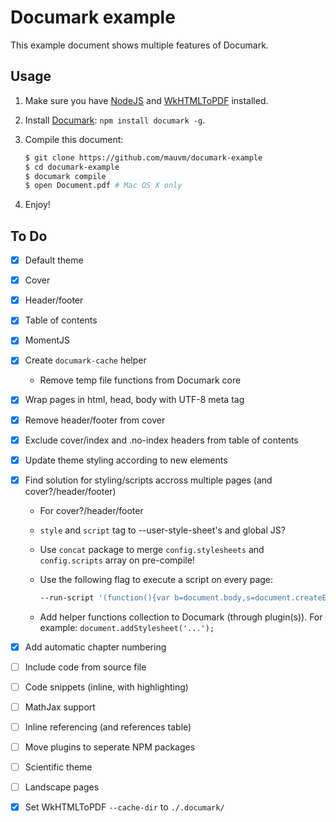 # Documark example

This example document shows multiple features of Documark.

## Usage

1. Make sure you have [NodeJS][nodejs] and [WkHTMLToPDF][wkhtmltopdf] installed.
2. Install [Documark][documark]: `npm install documark -g`.
3. Compile this document:

	```bash
	$ git clone https://github.com/mauvm/documark-example
	$ cd documark-example
	$ documark compile
	$ open Document.pdf # Mac OS X only
	```

4. Enjoy!

## To Do

- [x] Default theme
- [x] Cover
- [x] Header/footer
- [x] Table of contents
- [x] MomentJS
- [x] Create `documark-cache` helper
	- Remove temp file functions from Documark core
- [x] Wrap pages in html, head, body with UTF-8 meta tag
- [x] Remove header/footer from cover
- [x] Exclude cover/index and .no-index headers from table of contents
- [x] Update theme styling according to new elements
- [x] Find solution for styling/scripts accross multiple pages (and cover?/header/footer)
	- For cover?/header/footer
	- `style` and `script` tag to --user-style-sheet's and global JS?
	- Use `concat` package to merge `config.stylesheets` and `config.scripts` array on pre-compile!
	- Use the following flag to execute a script on every page:
		
		```bash
		--run-script '(function(){var b=document.body,s=document.createElement("script");s.src="test.js";b.insertBefore(s,b.firstChild);})();'
		```

	- Add helper functions collection to Documark (through plugin(s)). For example: `document.addStylesheet('...');`

- [x] Add automatic chapter numbering
- [ ] Include code from source file
- [ ] Code snippets (inline, with highlighting)
- [ ] MathJax support
- [ ] Inline referencing (and references table)
- [ ] Move plugins to seperate NPM packages
- [ ] Scientific theme
- [ ] Landscape pages
- [x] Set WkHTMLToPDF `--cache-dir` to `./.documark/`

[nodejs]: http://nodejs.org/
[wkhtmltopdf]: http://wkhtmltopdf.org/
[documark]: https://github.com/mauvm/documark
